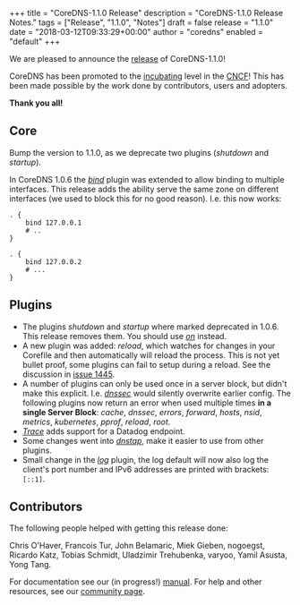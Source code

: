 +++
title = "CoreDNS-1.1.0 Release"
description = "CoreDNS-1.1.0 Release Notes."
tags = ["Release", "1.1.0", "Notes"]
draft = false
release = "1.1.0"
date = "2018-03-12T09:33:29+00:00"
author = "coredns"
enabled = "default"
+++

We are pleased to announce the [release](https://github.com/fdurand/coredns/releases/tag/v1.1.0) of
CoreDNS-1.1.0!

CoreDNS has been promoted to the [incubating](https://www.cncf.io/projects/graduation-criteria/)
level in the [CNCF](https://www.cncf.io/projects/)!
This has been made possible by the work done by contributors, users and adopters.

**Thank you all!**

## Core

Bump the version to 1.1.0, as we deprecate two plugins (*shutdown* and *startup*).

In CoreDNS 1.0.6 the [*bind*](/plugins/bind) plugin was extended to allow binding to multiple
interfaces. This release adds the ability serve the same zone on different interfaces (we used to
block this for no good reason). I.e. this now works:

```
. {
    bind 127.0.0.1
    # ..
}

. {
    bind 127.0.0.2
    # ...
}
```

## Plugins

* The plugins *shutdown* and *startup* where marked deprecated in 1.0.6. This release removes them. You should use [*on*](/explugins/on) instead.
* A new plugin was added: *reload*, which watches for changes in your Corefile and then automatically will reload the process. This is not yet bullet proof, some plugins can fail to setup during a reload. See the discussion in [issue 1445](https://github.com/fdurand/coredns/issues/1455).
* A number of plugins can only be used once in a server block, but didn't make this explicit. I.e. [*dnssec*](/plugins/dnssec) would silently overwrite earlier config. The following plugins now return an error when used multiple times **in a single Server Block**:
*cache*,
*dnssec*,
*errors*,
*forward*,
*hosts*,
*nsid*,
*metrics*,
*kubernetes*,
*pprof*,
*reload*,
*root*.
* [*Trace*](/plugins/trace) adds support for a Datadog endpoint.
* Some changes went into [*dnstap*](/plugins/dnstap), make it easier to use from other plugins.
* Small change in the [*log*](/plugin/log) plugin, the log default will now also log the client's
  port number and IPv6 addresses are printed with brackets: `[::1]`.

## Contributors

The following people helped with getting this release done:

Chris O'Haver,
Francois Tur,
John Belamaric,
Miek Gieben,
nogoegst,
Ricardo Katz,
Tobias Schmidt,
Uladzimir Trehubenka,
varyoo,
Yamil Asusta,
Yong Tang.

For documentation see our (in progress!) [manual](/manual). For help and other resources, see our
[community page](https://coredns.io/community/).
